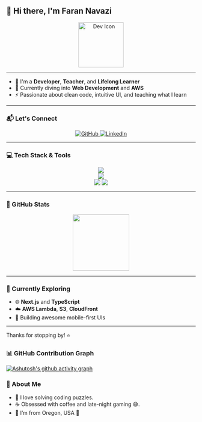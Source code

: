 ## 👋 Hi there, I'm Faran Navazi

<p align="center">
  <img width="120px" src="https://cdn.jsdelivr.net/gh/devicons/devicon/icons/devicon/devicon-original.svg" alt="Dev Icon"/>
</p>

---

- 🎯 I'm a **Developer**, **Teacher**, and **Lifelong Learner**
- 🌱 Currently diving into **Web Development** and **AWS**
- ⚡ Passionate about clean code, intuitive UI, and teaching what I learn

---

### 📬 Let's Connect

<p align="center">
  <a href="https://github.com/FaranNavazi" target="_blank">
    <img src="https://skillicons.dev/icons?i=github" alt="GitHub" />
  </a>
  <a href="https://www.linkedin.com/in/farannavazi/" target="_blank">
    <img src="https://skillicons.dev/icons?i=linkedin" alt="LinkedIn" />
  </a>
</p>

---

### 💻 Tech Stack & Tools

<p align="center">
  <img src="https://skillicons.dev/icons?i=js,react,redux,nodejs,mongodb,html,css,cpp,mysql,python" />
  <br/>
  <img src="https://skillicons.dev/icons?i=nextjs,npm,postman,sass,cloudflare,tailwind,webflow,vite" />
  <br/>
  <img src="https://skillicons.dev/icons?i=git,github,vscode,figma,firebase,aws,heroku,netlify" />
  <img src="https://skillicons.dev/icons?i=linux,windows,apple" />
</p>

---

### 🚀 GitHub Stats

<p align="center">
  <img src="https://github-readme-stats.vercel.app/api/top-langs/?username=FaranNavazi&layout=compact&theme=radical" height="150"/>
</p>

---

### 🧠 Currently Exploring
- 🌐 **Next.js** and **TypeScript**
- ☁️ **AWS Lambda**, **S3**, **CloudFront**
- 📲 Building awesome mobile-first UIs

---

Thanks for stopping by! ⭐️


### 📊 GitHub Contribution Graph

[![Ashutosh's github activity graph](https://github-readme-activity-graph.vercel.app/graph?username=FaranNavazi&theme=dracula)](https://github.com/ashutosh00710/github-readme-activity-graph)

### 💬 About Me

- 🧠 I love solving coding puzzles.
- ☕ Obsessed with coffee and late-night gaming 😅.
- 🧳 I’m from Oregon, USA 🌲

